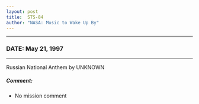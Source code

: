 ```yaml
---
layout: post
title:  STS-84
author: "NASA: Music to Wake Up By"
---
```


----
### DATE: May 21, 1997
----
Russian National Anthem by UNKNOWN

##### Comment:
* No mission comment
